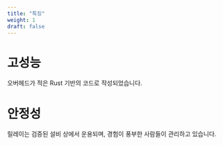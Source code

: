```yaml
---
title: "특징"
weight: 1
draft: false
---
```


# 고성능

오버헤드가 적은 Rust 기반의 코드로 작성되었습니다.

# 안정성

릴레이는 검증된 설비 상에서 운용되며, 경험이 풍부한 사람들이 관리하고 있습니다.
